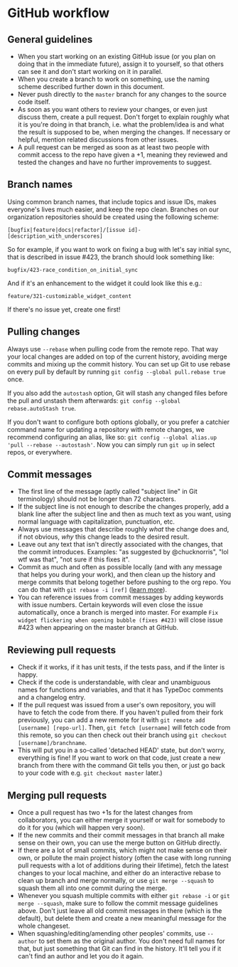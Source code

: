 # GitHub workflow

## General guidelines

-   When you start working on an existing GitHub issue (or you plan on
    doing that in the immediate future), assign it to yourself, so that
    others can see it and don\'t start working on it in parallel.
-   When you create a branch to work on something, use the naming scheme
    described further down in this document.
-   Never push directly to the `master` branch for any changes to the
    source code itself.
-   As soon as you want others to review your changes, or even just
    discuss them, create a pull request. Don\'t forget to explain
    roughly what it is you\'re doing in that branch, i.e. what the
    problem/idea is and what the result is supposed to be, when merging
    the changes. If necessary or helpful, mention related discussions
    from other issues.
-   A pull request can be merged as soon as at least two people with
    commit access to the repo have given a +1, meaning they reviewed and
    tested the changes and have no further improvements to suggest.

## Branch names

Using common branch names, that include topics and issue IDs, makes
everyone\'s lives much easier, and keep the repo clean. Branches on our
organization repositories should be created using the following scheme:

`[bugfix|feature|docs|refactor]/[issue id]-[description_with_underscores]`

So for example, if you want to work on fixing a bug with let\'s say
initial sync, that is described in issue #423, the branch should look
something like:

`bugfix/423-race_condition_on_initial_sync`

And if it\'s an enhancement to the widget it could look like this e.g.:

`feature/321-customizable_widget_content`

If there\'s no issue yet, create one first!

## Pulling changes

Always use `--rebase` when pulling code from the remote repo. That way
your local changes are added on top of the current history, avoiding
merge commits and mixing up the commit history. You can set up Git to
use rebase on every pull by default by running
`git config --global pull.rebase true` once.

If you also add the `autostash` option, Git will stash any changed files
before the pull and unstash them afterwards:
`git config --global rebase.autoStash true`.

If you don\'t want to configure both options globally, or you prefer a
catchier command name for updating a repository with remote changes, we
recommend configuring an alias, like so:
`git config --global alias.up 'pull --rebase --autostash'`. Now you can
simply run `git up` in select repos, or everywhere.

## Commit messages

-   The first line of the message (aptly called \"subject line\" in Git
    terminology) should not be longer than 72 characters.
-   If the subject line is not enough to describe the changes properly,
    add a blank line after the subject line and then as much text as you
    want, using normal language with capitalization, punctuation, etc.
-   Always use messages that describe roughly *what* the change does
    and, if not obvious, *why* this change leads to the desired result.
-   Leave out any text that isn\'t directly associated with the changes,
    that the commit introduces. Examples: \"as suggested by
    \@chucknorris\", \"lol wtf was that\", \"not sure if this fixes
    it\".
-   Commit as much and often as possible locally (and with any message
    that helps you during your work), and then clean up the history and
    merge commits that belong together before pushing to the org repo.
    You can do that with `git rebase -i [ref]` ([learn
    more](http://www.reviewboard.org/docs/codebase/dev/git/clean-commits/#rewriting-history)).
-   You can reference issues from commit messages by adding keywords
    with issue numbers. Certain keywords will even close the issue
    automatically, once a branch is merged into master. For example
    `Fix widget flickering when opening bubble (fixes #423)` will close
    issue #423 when appearing on the master branch at GitHub.

## Reviewing pull requests

-   Check if it works, if it has unit tests, if the tests pass, and if
    the linter is happy.
-   Check if the code is understandable, with clear and unambiguous
    names for functions and variables, and that it has TypeDoc comments
    and a changelog entry.
-   If the pull request was issued from a user\'s own repository, you
    will have to fetch the code from there. If you haven\'t pulled from
    their fork previously, you can add a new remote for it with
    `git remote add [username] [repo-url]`. Then, `git fetch [username]`
    will fetch code from this remote, so you can then check out their
    branch using `git checkout [username]/branchname`.
-   This will put you in a so-called \'detached HEAD\' state, but don\'t
    worry, everything is fine! If you want to work on that code, just
    create a new branch from there with the command Git tells you then,
    or just go back to your code with e.g. `git checkout master` later.)

## Merging pull requests

-   Once a pull request has two +1s for the latest changes from
    collaborators, you can either merge it yourself or wait for somebody
    to do it for you (which will happen very soon).
-   If the new commits and their commit messages in that branch all make
    sense on their own, you can use the merge button on GitHub directly.
-   If there are a lot of small commits, which might not make sense on
    their own, or pollute the main project history (often the case with
    long running pull requests with a lot of additions during their
    lifetime), fetch the latest changes to your local machine, and
    either do an interactive rebase to clean up branch and merge
    normally, or use `git merge --squash` to squash them all into one
    commit during the merge.
-   Whenever you squash multiple commits with either `git rebase -i` or
    `git merge --squash`, make sure to follow the commit message
    guidelines above. Don\'t just leave all old commit messages in there
    (which is the default), but delete them and create a new meaningful
    message for the whole changeset.
-   When squashing/editing/amending other peoples\' commits, use
    `--author` to set them as the original author. You don\'t need full
    names for that, but just something that Git can find in the history.
    It\'ll tell you if it can\'t find an author and let you do it again.
